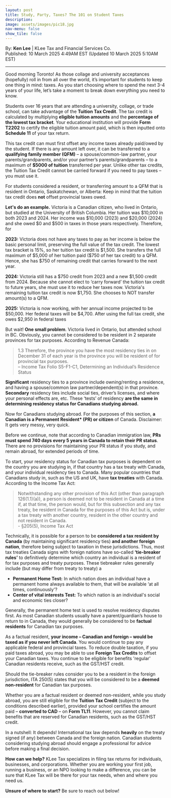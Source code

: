 ```yaml
---
layout: post
title: Study, Party, Taxes? The 101 on Student Taxes
description: 
image: assets/images/pic18.jpg
nav-menu: false
show_tile: false
---
```


<style>
  p {
    margin-bottom: 15px;
  }

  hr.major {
    margin: 10px 0; 
  }
</style>

<!-- Credits -->
<div class="row">
	<div class="12u">
		<p>By: <b>Ken Lee</b> | KLee Tax and Financial Services Co.<br> Published: 10 March 2025 4:49AM EST (Updated 10 March 2025 5:10AM EST)</p>
	</div>
</div>

<hr class="major"/>

<!-- Content -->
<section>
  <div class="row">
	  <div class="12u">
		  <p>Good morning Toronto! As those collage and university acceptances (hopefully) roll in from all over the world, it’s important for students to keep one thing in mind: taxes. As you start choosing where to spend the next 3-4 years of your life, let’s take a moment to break down everything you need to know.</p>
      <p>Students over 16 years that are attending a university, collage, or trade school, can take advantage of the <b>Tuition Tax Credit</b>. The tax credit is calculated by multiplying <b>eligible tuition amounts</b> and the <b>percentage of the lowest tax bracket</b>. Your educational institution will provide <b>Form T2202</b> to certify the eligible tuition amount paid, which is then inputted onto <b>Schedule 11</b> of your tax return.</p>
      <p>This tax credit can must first offset any income taxes already paid/owed by the student. If there is any amount left over, it can be transferred to a <b>qualifying family member (QFM)</b> – a spouse/common-law partner, your parents/grandparents, and/or your partner’s parents/grandparents – to a maximum of <b>$5000 of tuition</b> transferred per year. Unlike other tax credits, the Tuition Tax Credit cannot be carried forward if you need to pay taxes – you must use it. </p>
      <p>For students considered a resident, or transferring amount to a QFM that is resident in Ontario, Saskatchewan, or Alberta: Keep in mind that the tuition tax credit does <b>not</b> offset provincial taxes owed.<p>
      <p><b>Let's do an example.</b> Victoria is a Canadian citizen, who lived in Ontario, but studied at the University of British Columbia. Her tuition was $10,000 in both 2023 and 2024. Her income was $10,000 (2023) and $20,000 (2024) and she owed $0 and $500 in taxes in those years respectively. Therefore, for </p>
      <p><b>2023:</b> Victoria does not have any taxes to pay as her income is below the basic personal limit, preserving the full value of the tax credit. The lowest tax bracket is 15%, so her tuition tax credit is $1,500. She transfers the full maximum of $5,000 of her tuition paid ($750 of her tax credit) to a QFM. Hence, she has $750 of remaining credit that carries forward to the next year. 
      <p><b>2024:</b> Victoria still has a $750 credit from 2023 and a new $1,500 credit from 2024. Because she cannot elect to ‘carry forward’ the tuition tax credit to future years, she must use it to reduce her taxes now. Victoria's remaining tuition tax credit is now $1,750. She chooses to NOT transfer amount(s) to a QFM.</p> 
      <p><b>2025:</b> Victoria is now working, with her annual income projected to be $50,000. Her federal taxes will be $4,700. After using the full tax credit, she owes $2,950 in federal taxes</p>
      <p>But wait! <b>One small problem</b>. Victoria lived in Ontario, but attended school in BC. Obviously, you cannot be considered to be resident in 2 separate provinces for tax purposes. According to Revenue Canada:
      <blockquote>1.3 Therefore, the province you have the most residency ties in on December 31 of each year is the province you will be resident of for provincial tax purposes.<br>   – Income Tax Folio S5-F1-C1, Determining an Individual’s Residence Status</blockquote>
      <p><b>Significant</b> residency ties to a province include owning/renting a residence, and having a spouse/common law partner/dependent(s) in that province. <b>Secondary</b> residency ties include social ties, driver’s licenses, and where your personal effects are, etc. These ‘tests’ of residency <b>are the same in determining residency status for Canadians studying abroad.</b><p>
      <p>Now for Canadians studying abroad. For the purposes of this section, <b>a Canadian is a Permanent Resident* (PR) or citizen</b> of Canada. Disclaimer: It gets very messy, very quick.</p>
      <p>Before we continue, note that according to Canadian immigration law, <b>PRs must spend 740 days every 5 years in Canada to retain their PR status</b>. There are no provisions for maintaining your PR status if you study, and remain abroad, for extended periods of time.</p>
      <p>To start, your residency status for Canadian tax purposes is dependent on the country you are studying in, if that country has a tax treaty with Canada, and your individual residency ties to Canada. Many popular countries that Canadians study in, such as the US and UK, have <b>tax treaties</b> with Canada. According to the Income Tax Act:</p>
      <blockquote>Notwithstanding any other provision of this Act (other than paragraph 126(1.1)(a)), a person is deemed not to be resident in Canada at a time if, at that time, the person would, but for this subsection and any tax treaty, be resident in Canada for the purposes of this Act but is, under a tax treaty with another country, resident in the other country and not resident in Canada.<br>  - §205(5), Income Tax Act</blockquote>
      <p>Technically, it is possible for a person to be <b>considered a tax resident by Canada</b> (by maintaining significant residency ties) <b>and another foreign nation</b>, therefore being subject to taxation in these jurisdictions. Thus, most tax treaties Canada signs with foreign nations have so-called <b>‘tie-breaker rules’</b> to definitively determine which country an individual is a resident of for tax purposes and treaty purposes. These tiebreaker rules generally include (but may differ from treaty to treaty) a<p>
      <ul>
			  <li><b>Permanent Home Test:</b> In which nation does an individual have a permanent home always available to them, that will be available ‘at all times, continuously'?</li>
			  <li><b>Center of vital interests Test:</b> To which nation is an individual's social and economic ties closer?</li>
		  </ul>
      <p>Generally, the permanent home test is used to resolve residency disputes first. As most Canadian students usually have a parent/guardian’s house to return to in Canada, they would generally be considered to be <b>factual residents</b> for Canadian tax purposes.</p> 
      <p>As a factual resident, <b>your income – Canadian and foreign – would be taxed as if you never left Canada</b>. You would continue to pay any applicable federal and provincial taxes. To reduce double taxation, if you paid taxes abroad, you may be able to use <b>Foreign Tax Credits</b> to offset your Canadian taxes. You continue to be eligible for benefits 'regular' Canadian residents receive, such as the GST/HST credit.</p>
      <p>Should the tie-breaker rules consider you to be a resident in the foreign jurisdiction, ITA 250(5) states that you will be considered to be a <b>deemed non-resident</b> for Canadian tax purposes.</p>
      <p>Whether you are a factual resident or deemed non-resident, while you study abroad, you are still eligible for the <b>Tuition Tax Credit</b> (subject to the conditions described earlier), provided your school certifies the amount paid – <b>converted to CAD</b> – on <b>Form TL11</b>. However, you cannot claim benefits that are reserved for Canadian residents, such as the GST/HST credit.</p>
      <p>In a nutshell: It depends! International tax law depends <b>heavily</b> on the treaty signed (if any) between Canada and the foreign nation. Canadian students considering studying abroad should engage a professional for advice before making a final decision.
      <p><b>How can we help?</b> KLee Tax specializes in filing tax returns for individuals, businesses, and corporations. Whether you are working your first job, running a business, or an NPO looking to make a difference, you can be sure that KLee Tax will be there for your tax needs, when and where you need us.</p>
      <p><b>Unsure of where to start?</b> Be sure to reach out below!</p> 